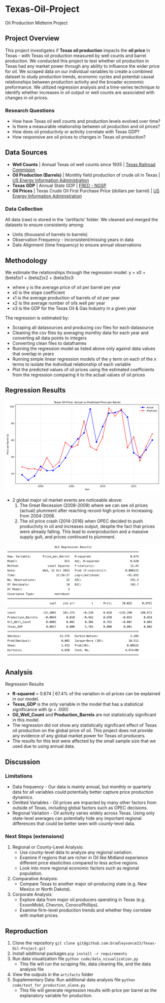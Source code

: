 # Texas-Oil-Project
Oil Production Midterm Project

## Project Overview
This project investigates if **Texas oil production** impacts the **oil price** in Texas - with Texas oil production measured by well counts and barrel production. We conducted this project to test whether oil production in Texas had any market power through any ability to influence the wider price for oil.
We scraped data on our individual variables to create a combined dataset to study production trends, economic cycles and potential causal relationships between production activity and the broader economic preformance. 
We utilized regression analysis and a time-series technique to identify whether increases in oil output or well counts are associated with changes in oil prices.

### Research Questions
* How have Texas oil well counts and production levels evolved over time? 
* Is there a measurable relationship between oil production and oil prices?
* How does oil productivty or activity correlate with Texas GDP?  
* How responsive are oil prices to changes in Texas oil production? 

## Data Sources
- **Well Counts** | Annual Texas oil well counts since 1935 | [Texas Railroad Commision](https://www.rrc.texas.gov/oil-and-gas/research-and-statistics/production-data/historical-production-data/crude-oil-production-and-well-counts-since-1935/)
- **Oil Production (Barrels)** | Monthly field production of crude oil in Texas | [US Energy Information Administration](https://www.eia.gov/dnav/pet/hist/LeafHandler.ashx?n=PET&s=MCRFPTX2&f=M)
- **Texas GDP** | Annual State GDP | [FRED - NGSP](https://fred.stlouisfed.org/graph/?g=hz8p)
- **Oil Prices** | Texas Crude Oil First Purchase Price (dollars per barrel) | [US Energy Information Administration](https://www.eia.gov/dnav/pet/hist/LeafHandler.ashx?n=PET&s=F003048__3&f=M)    
### Data Collection 
All data (raw) is stored in the '/artifacts' folder. We cleaned and merged the datasets to ensure consistenty among:
- Units (thousand of barrels to barrels)
- Observation Frequency - inconsistent/missing years in data
- Date Alignment (time frequency) to ensure annual observations

## Methodology
We estimate the relationships through the regression model: y = x0 + (beta1)x1 + (beta2)x2 + (beta3)x3:

- where y is the average price of oil per barrel per year
- x0 is the slope coefficient
- x1 is the average production of barrels of oil per year
- x2 is the average number of oils well per year
- x3 is the GDP for the Texas Oil & Gas Industry in a given year

The regression is estimated by:
- Scraping all datasources and producing csv files for each datasource
- Cleaning the csv files by averaging monthly data for each year and converting all data points to integers
- Converting clean files to dataframes
- Running the regression model as listed above only against data values that overlap in years
- Running simple linear regression models of the y term on each of the x terms to isolate the individual relationship of each variable
- Plot the predicted values of oil prices using the estimated coefficients from the regression comparing it to the actual values of oil prices

## Regression Results 
![Regression Plot](artifacts/texas_oil_price_actual_vs_predicted.png)
- 2 global major oil market events are noticeable above:
    1. The Great Recession (2008-2009) where we can see oil prices (actual) plumment after reaching record-high prices in increasing from 2004-2008.
    2. The oil price crash (2014-2016) when OPEC decided to push productivty in oil and increases output, despite the fact that prices were already falling. This lead to overproduction and a massive supply gult, and prices continued to plumment.   
     
![Regression Results](artifacts/regression_results.png)
## Analysis
Regression Results 
- **R-squared** = 0.674 | 67.4% of the variation in oil prices can be explained in our model.
- **Texas_GDP** is the only variable in the model that has a statistical significance with (p = .000)
- **Oil_Well_Count** and **Production_Barrels** are not statistically significant in this model.
- The regression did not show any statistically significant effect of Texas oil production on the global price of oil. This project does not provide any evidence of any global market power for Texas oil producers.
- The results for this test were affected by the small sample size that we used due to using annual data. 

## Discussion
### Limitations 
- Data frequency -
Our data is mainly annual, but monthly or quarterly data for all variables could potentially better capture price production dynamics.
-  Omitted Variables -
Oil prices are impacted by many other factors from outside of Texas, including global factors such as OPEC decisions.
- Regional Variation -
Oil activity varies widely across Texas. Using only state-level averages can potentially hide any important regional differences that could be better seen with county-level data. 

### Next Steps (extensions)
1. Regional or County-Level Analysis:
    - Use county-level data to analyze any regional variation.
    - Examine if regions that are richer in Oil like Midland experience different price elasticities compared to less active regions. 
    - Look into more regional economic factors such as regional population.
2. Comparative Analysis:
    - Compare Texas to another major oil-producing state (e.g. New Mexico or North Dakota).
3. Corporate Analysis:
    - Explore data from major oil producers operating in Texas (e.g. ExxonMobil, Chevron, ConocoPhillips).
    - Examine firm-level production trends and whether they correlate with market prices.

## Reproduction
1. Clone the repository `git clone git@github.com:bradleyvance23/Texas-Oil-Project.git`
2. Install additional packages `pip install -r requirements`
3. Run data visualization file  `python code/data_visualization.py`
    - This file will run the scraping file, data cleaning file, and the data analysis file
4. View the outputs in the `artifacts` folder
5. Supplementary Data: Run additional data analysis file `python code/test_for_production_alone.py` 
    - This file will generate regression results with price per barrel as the explanatory variable for production.